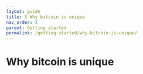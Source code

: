 ```yaml
---
layout: guide
title: X Why bitcoin is unique
nav_order: 2
parent: Getting started
permalink: /getting-started/why-bitcoin-is-unique/
---
```


# Why bitcoin is unique